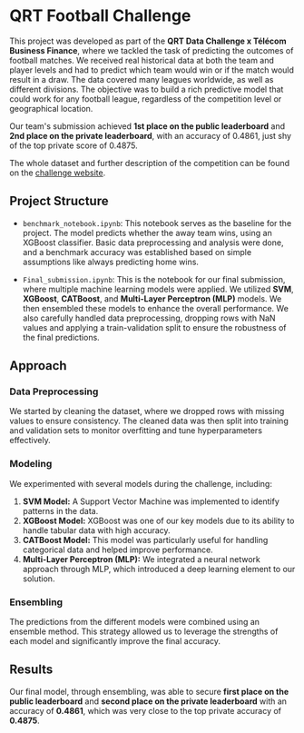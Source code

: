 # QRT Football Challenge

This project was developed as part of the **QRT Data Challenge x Télécom Business Finance**, where we tackled the task of predicting the outcomes of football matches. We received real historical data at both the team and player levels and had to predict which team would win or if the match would result in a draw. The data covered many leagues worldwide, as well as different divisions. The objective was to build a rich predictive model that could work for any football league, regardless of the competition level or geographical location.

Our team's submission achieved **1st place on the public leaderboard** and **2nd place on the private leaderboard**, with an accuracy of 0.4861, just shy of the top private score of 0.4875.

The whole dataset and further description of the competition can be found on the [challenge website](https://challengedata.ens.fr/participants/challenges/143/).

## Project Structure
- `benchmark_notebook.ipynb`: This notebook serves as the baseline for the project. The model predicts whether the away team wins, using an XGBoost classifier. Basic data preprocessing and analysis were done, and a benchmark accuracy was established based on simple assumptions like always predicting home wins.
  
- `Final_submission.ipynb`: This is the notebook for our final submission, where multiple machine learning models were applied. We utilized **SVM**, **XGBoost**, **CATBoost**, and **Multi-Layer Perceptron (MLP)** models. We then ensembled these models to enhance the overall performance. We also carefully handled data preprocessing, dropping rows with NaN values and applying a train-validation split to ensure the robustness of the final predictions.

## Approach

### Data Preprocessing
We started by cleaning the dataset, where we dropped rows with missing values to ensure consistency. The cleaned data was then split into training and validation sets to monitor overfitting and tune hyperparameters effectively.

### Modeling
We experimented with several models during the challenge, including:

1. **SVM Model:** A Support Vector Machine was implemented to identify patterns in the data.
2. **XGBoost Model:** XGBoost was one of our key models due to its ability to handle tabular data with high accuracy.
3. **CATBoost Model:** This model was particularly useful for handling categorical data and helped improve performance.
4. **Multi-Layer Perceptron (MLP):** We integrated a neural network approach through MLP, which introduced a deep learning element to our solution.

### Ensembling
The predictions from the different models were combined using an ensemble method. This strategy allowed us to leverage the strengths of each model and significantly improve the final accuracy.

## Results

Our final model, through ensembling, was able to secure **first place on the public leaderboard** and **second place on the private leaderboard** with an accuracy of **0.4861**, which was very close to the top private accuracy of **0.4875**.
